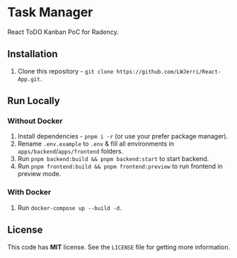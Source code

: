 # Task Manager

React ToDO Kanban PoC for Radency.

## Installation

1. Clone this repository - `git clone https://github.com/LWJerri/React-App.git`.

## Run Locally

### Without Docker

1. Install dependencies - `pnpm i -r` (or use your prefer package manager).
2. Rename `.env.example` to `.env` & fill all environments in `apps/backend`/`apps/frontend` folders.
3. Run `pnpm backend:build && pnpm backend:start` to start backend.
4. Run `pnpm frontend:build && pnpm frontend:preview` to run frontend in preview mode.

### With Docker

1. Run `docker-compose up --build -d`.

## License

This code has **MIT** license. See the `LICENSE` file for getting more information.
